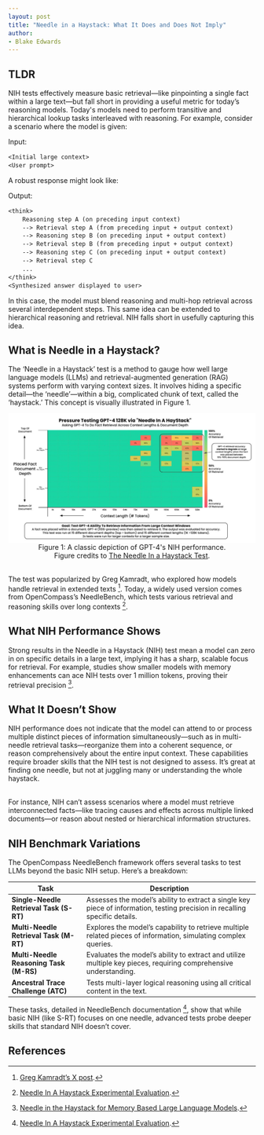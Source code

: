 ```yaml
---
layout: post
title: "Needle in a Haystack: What It Does and Does Not Imply"
author:
- Blake Edwards
---
```


## TLDR

NIH tests effectively measure basic retrieval—like pinpointing a single fact within a large text—but fall short in providing a useful metric for today’s reasoning models. Today's models need to perform transitive and hierarchical lookup tasks interleaved with reasoning. For example, consider a scenario where the model is given:

Input:
```txt
<Initial large context>
<User prompt>
```
A robust response might look like:

Output:
```txt
<think>
    Reasoning step A (on preceding input context)
    --> Retrieval step A (from preceding input + output context)
    --> Reasoning step B (on preceding input + output context) 
    --> Retrieval step B (from preceding input + output context)
    --> Reasoning step C (on preceding input + output context) 
    --> Retrieval step C 
    ...
</think>
<Synthesized answer displayed to user>
```

In this case, the model must blend reasoning and multi-hop retrieval across several interdependent steps. This same idea can be extended to hierarchical reasoning and retrieval. NIH falls short in usefully capturing this idea.

## What is Needle in a Haystack?

The ‘Needle in a Haystack’ test is a method to gauge how well large language models (LLMs) and retrieval-augmented generation (RAG) systems perform with varying context sizes. It involves hiding a specific detail—the ‘needle’—within a big, complicated chunk of text, called the ‘haystack.’ This concept is visually illustrated in Figure 1.

<figure style="margin: auto; text-align: center;">
  <img src="/assets/images/posts/Needle-in-a-Haystack/haystack-gpt-4-results.png" alt="GPT-4's performance on NIH test" style="display: block; margin: auto; width: 700px;">
  <figcaption>Figure 1: A classic depiction of GPT-4's NIH performance.<br> Figure credits to <a href="https://arize.com/blog-course/the-needle-in-a-haystack-test-evaluating-the-performance-of-llm-rag-systems/">The Needle In a Haystack Test</a>.</figcaption>
</figure>
<br>

The test was popularized by Greg Kamradt, who explored how models handle retrieval in extended texts [^1]. Today, a widely used version comes from OpenCompass’s NeedleBench, which tests various retrieval and reasoning skills over long contexts [^2].

## What NIH Performance Shows

Strong results in the Needle in a Haystack (NIH) test mean a model can zero in on specific details in a large text, implying it has a sharp, scalable focus for retrieval. For example, studies show smaller models with memory enhancements can ace NIH tests over 1 million tokens, proving their retrieval precision [^3].

## What It Doesn’t Show

NIH performance does not indicate that the model can attend to or process multiple distinct pieces of information simultaneously—such as in multi-needle retrieval tasks—reorganize them into a coherent sequence, or reason comprehensively about the entire input context. These capabilities require broader skills that the NIH test is not designed to assess. It’s great at finding one needle, but not at juggling many or understanding the whole haystack. <br><br>

For instance, NIH can’t assess scenarios where a model must retrieve interconnected facts—like tracing causes and effects across multiple linked documents—or reason about nested or hierarchical information structures.

## NIH Benchmark Variations

The OpenCompass NeedleBench framework offers several tasks to test LLMs beyond the basic NIH setup. Here’s a breakdown:

| **Task**                        | **Description**                                                                                  |
|---------------------------------|--------------------------------------------------------------------------------------------------|
| **Single-Needle Retrieval Task (S-RT)** | Assesses the model’s ability to extract a single key piece of information, testing precision in recalling specific details. |
| **Multi-Needle Retrieval Task (M-RT)** | Explores the model’s capability to retrieve multiple related pieces of information, simulating complex queries. |
| **Multi-Needle Reasoning Task (M-RS)** | Evaluates the model’s ability to extract and utilize multiple key pieces, requiring comprehensive understanding. |
| **Ancestral Trace Challenge (ATC)**    | Tests multi-layer logical reasoning using all critical content in the text.                    |

These tasks, detailed in NeedleBench documentation [^2], show that while basic NIH (like S-RT) focuses on one needle, advanced tests probe deeper skills that standard NIH doesn’t cover.


## References
[^1]: [Greg Kamradt’s X post](https://x.com/GregKamradt/status/1722386725635580292).
[^2]: [Needle In A Haystack Experimental Evaluation](https://opencompass.readthedocs.io/en/latest/advanced_guides/needleinahaystack_eval.html).
[^3]: [Needle in the Haystack for Memory Based Large Language Models](https://arXiv.org/abs/2407.01437).
[^4]: [The Needle In a Haystack Test: Evaluating the Performance of LLM RAG Systems](https://arize.com/blog-course/the-needle-in-a-haystack-test-evaluating-the-performance-of-llm-rag-systems/)
